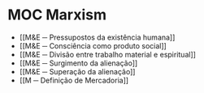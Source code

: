 # MOC Marxism
- [[M&E ─ Pressupostos da existência humana]]
- [[M&E ─ Consciência como produto social]]
- [[M&E ─ Divisão entre trabalho material e espiritual]]
- [[M&E ─ Surgimento da alienação]]
- [[M&E ─ Superação da alienação]]
- [[M ─ Definição de Mercadoria]]